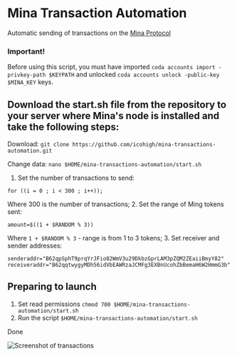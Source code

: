 # Mina Transaction Automation

Automatic sending of transactions on the [Mina Protocol](https://minaprotocol.com/)

### Important!

Before using this script, you must have imported `coda accounts import -privkey-path $KEYPATH` and unlocked `coda accounts unlock -public-key $MINA_KEY` keys.

## Download the start.sh file from the repository to your server where Mina's node is installed and take the following steps:

Download:
```git clone https://github.com/icohigh/mina-transactions-automation.git```

Change data:
```nano $HOME/mina-transactions-automation/start.sh```

1. Set the number of transactions to send: 

```for ((i = 0 ; i < 300 ; i++));```

Where 300 is the number of transactions;
2.  Set the range of Ming tokens sent:

```amount=$((1 + $RANDOM % 3))```

Where `1 + $RANDOM % 3` - range is from 1 to 3 tokens;
3.  Set receiver and sender addresses:

```senderaddr="B62qpSphT9prqYrJFio82WmV3u29DkbzGprLAM3pZQM2ZEaiiBmyY82"```
```receiveraddr="B62qqtwygyMDh56idVbEAWRzaJCMFg3EXBnUcohZbBemaH6W2HmmG3b"```


## Preparing to launch

1. Set read permissions `chmod 700 $HOME/mina-transactions-automation/start.sh`
2. Run the script `$HOME/mina-transactions-automation/start.sh`

Done

![Screenshot of transactions](scr.png)